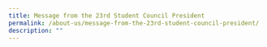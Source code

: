 ```yaml
---
title: Message from the 23rd Student Council President
permalink: /about-us/message-from-the-23rd-student-council-president/
description: ""
---
```

